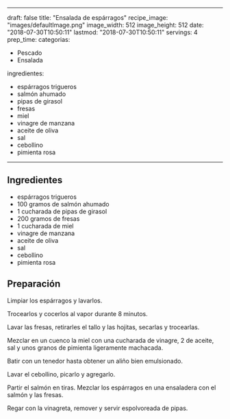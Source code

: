 
---
draft: false
title: "Ensalada de espárragos"
recipe_image: "images/defaultImage.png"
image_width: 512
image_height: 512
date: "2018-07-30T10:50:11"
lastmod: "2018-07-30T10:50:11"
servings: 4
prep_time: 
categorias:
  - Pescado
  - Ensalada

ingredientes:
  - espárragos trigueros
  - salmón ahumado
  - pipas de girasol
  - fresas
  - miel
  - vinagre de manzana
  - aceite de oliva
  - sal
  - cebollino
  - pimienta rosa
---

## Ingredientes
- espárragos trigueros
- 100 gramos de salmón ahumado
- 1 cucharada de pipas de girasol
- 200 gramos de fresas
- 1 cucharada de miel
- vinagre de manzana
- aceite de oliva
- sal
- cebollino
- pimienta rosa

## Preparación
Limpiar los espárragos y lavarlos.

Trocearlos y cocerlos al vapor durante 8 minutos.

Lavar las fresas, retirarles el tallo y las hojitas, secarlas y trocearlas.

Mezclar en un cuenco la miel con una cucharada de vinagre, 2 de aceite, sal y unos granos de pimienta ligeramente machacada.

Batir con un tenedor hasta obtener un aliño bien emulsionado.

Lavar el cebollino, picarlo y agregarlo.

Partir el salmón en tiras. Mezclar los espárragos en una ensaladera con el salmón y las fresas.

Regar con la vinagreta, remover y servir espolvoreada de pipas.


